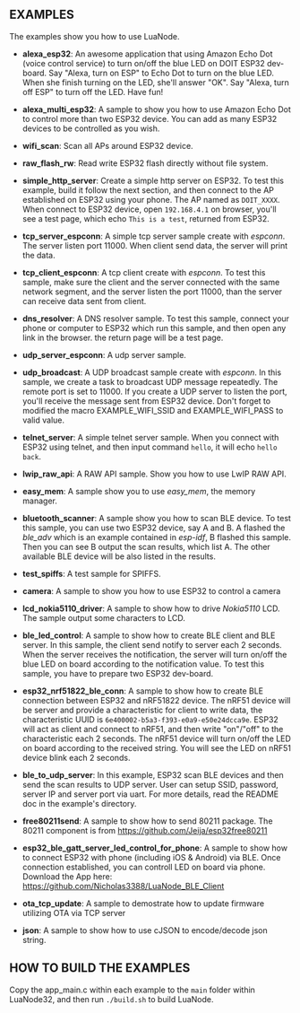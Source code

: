 ## EXAMPLES

The examples show you how to use LuaNode.

* **alexa_esp32**: An awesome application that using Amazon Echo Dot (voice control service) to turn on/off the 
		blue LED on DOIT ESP32 dev-board. Say "Alexa, turn on ESP" to Echo Dot to turn on the blue LED. 
		When she finish turning on the LED, she'll answer "OK". Say "Alexa, turn off ESP" to turn off 
		the LED. Have fun!
* **alexa_multi_esp32**: A sample to show you how to use Amazon Echo Dot to control more than two ESP32 device. You 
		can add as many ESP32 devices to be controlled as you wish.
* **wifi_scan**: Scan all APs around ESP32 device.
* **raw_flash_rw**: Read write ESP32 flash directly without file system.
* **simple_http_server**: Create a simple http server on ESP32. To test this 
			example, build it follow the next section, and then 
			connect to the AP established on ESP32 using your phone. 
			The AP named as `DOIT_XXXX`. When connect to ESP32 device, 
			open `192.168.4.1` on browser, you'll see a test page, 
			which echo `This is a test`, returned 
			from ESP32.
* **tcp_server_espconn**: A simple tcp server sample create with _espconn_. The server 
		listen port 11000. When client send data, the server will print the data.
* **tcp_client_espconn**: A tcp client create with _espconn_. To test this sample, make 
		sure the client and the server connected with the same network segment, 
		and the server listen the port 11000, than the server can receive data sent 
		from client.
* **dns_resolver**: A DNS resolver sample. To test this sample, connect your phone or 
		computer to ESP32 which run this sample, and then open any link in the browser.
		the return page will be a test page.
* **udp_server_espconn**: A udp server sample.
* **udp_broadcast**: A UDP broadcast sample create with _espconn_. In this sample, we create 
		a task to broadcast UDP message repeatedly. The remote port is set to 11000. 
		If you create a UDP server to listen the port, you'll receive the message sent from 
		ESP32 device. Don't forget to modified the macro EXAMPLE_WIFI_SSID and EXAMPLE_WIFI_PASS to 
		valid value.
* **telnet_server**: A simple telnet server sample. When you connect with ESP32 using telnet, and then 
		input command `hello`, it will echo `hello back`.
* **lwip_raw_api**: A RAW API sample. Show you how to use LwIP RAW API.
* **easy_mem**: A sample show you to use _easy_mem_, the memory manager.
* **bluetooth_scanner**: A sample show you how to scan BLE device. To test this sample, you 
		can use two ESP32 device, say A and B. A flashed the _ble_adv_ which is an example contained in _esp-idf_, 
		B flashed this sample. Then you can see B output the scan results, which list A. The other available 
		BLE device will be also listed in the results.
* **test_spiffs**: A test sample for SPIFFS.
* **camera**: A sample to show you how to use ESP32 to control a camera
* **lcd_nokia5110_driver**: A sample to show how to drive _Nokia5110_ LCD. The sample output some 
		characters to LCD.

* **ble_led_control**: A sample to show how to create BLE client and BLE server. In this sample, the 
		client send notify to server each 2 seconds. When the server receives the notification, 
		the server will turn on/off the blue LED on board according to the notification value. 
		To test this sample, you have to prepare two ESP32 dev-board.

* **esp32_nrf51822_ble_conn**: A sample to show how to create BLE connection between ESP32 and nRF51822 device. 
		The nRF51 device will be server and provide a characteristic for client to write data, the characteristic 
		UUID is `6e400002-b5a3-f393-e0a9-e50e24dcca9e`. ESP32 will act as client and connect to nRF51, 
		and then write "on"/"off" to the characteristic each 2 seconds. The nRF51 device will turn on/off 
		the LED on board according to the received string. You will see the LED on nRF51 device blink each 2 seconds.
* **ble_to_udp_server**: In this example, ESP32 scan BLE devices and then send the scan results to UDP server. User can 
		setup SSID, password, server IP and server port via uart. For more details, read the README doc in the 
		example's directory.

* **free80211send**: A sample to show how to send 80211 package. The 80211 component is from https://github.com/Jeija/esp32free80211

* **esp32_ble_gatt_server_led_control_for_phone**: A sample to show how to connect ESP32 with phone (including iOS & Android) 
		via BLE. Once connection established, you can controll LED on board via phone. Download the App here: https://github.com/Nicholas3388/LuaNode_BLE_Client

* **ota_tcp_update**: A sample to demostrate how to update firmware utilizing OTA via TCP server

* **json**: A sample to show how to use cJSON to encode/decode json string.


## HOW TO BUILD THE EXAMPLES

Copy the app_main.c within each example to the `main` folder within LuaNode32,
and then run `./build.sh` to build LuaNode.
